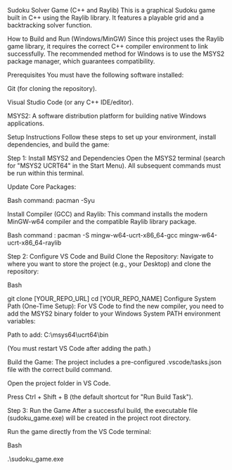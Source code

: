 Sudoku Solver Game (C++ and Raylib)
This is a graphical Sudoku game built in C++ using the Raylib library. It features a playable grid and a backtracking solver function.

How to Build and Run (Windows/MinGW)
Since this project uses the Raylib game library, it requires the correct C++ compiler environment to link successfully. The recommended method for Windows is to use the MSYS2 package manager, which guarantees compatibility.

Prerequisites
You must have the following software installed:

Git (for cloning the repository).

Visual Studio Code (or any C++ IDE/editor).

MSYS2: A software distribution platform for building native Windows applications.

Setup Instructions
Follow these steps to set up your environment, install dependencies, and build the game:

Step 1: Install MSYS2 and Dependencies
Open the MSYS2 terminal (search for "MSYS2 UCRT64" in the Start Menu). All subsequent commands must be run within this terminal.

Update Core Packages:

Bash
command:
pacman -Syu

Install Compiler (GCC) and Raylib: This command installs the modern MinGW-w64 compiler and the compatible Raylib library package.

Bash
command :
pacman -S mingw-w64-ucrt-x86_64-gcc mingw-w64-ucrt-x86_64-raylib

Step 2: Configure VS Code and Build
Clone the Repository: Navigate to where you want to store the project (e.g., your Desktop) and clone the repository:

Bash

git clone [YOUR_REPO_URL]
cd [YOUR_REPO_NAME]
Configure System Path (One-Time Setup): For VS Code to find the new compiler, you need to add the MSYS2 binary folder to your Windows System PATH environment variables:

Path to add: C:\msys64\ucrt64\bin

(You must restart VS Code after adding the path.)

Build the Game: The project includes a pre-configured .vscode/tasks.json file with the correct build command.

Open the project folder in VS Code.

Press Ctrl + Shift + B (the default shortcut for "Run Build Task").

Step 3: Run the Game
After a successful build, the executable file (sudoku_game.exe) will be created in the project root directory.

Run the game directly from the VS Code terminal:

Bash

.\sudoku_game.exe
